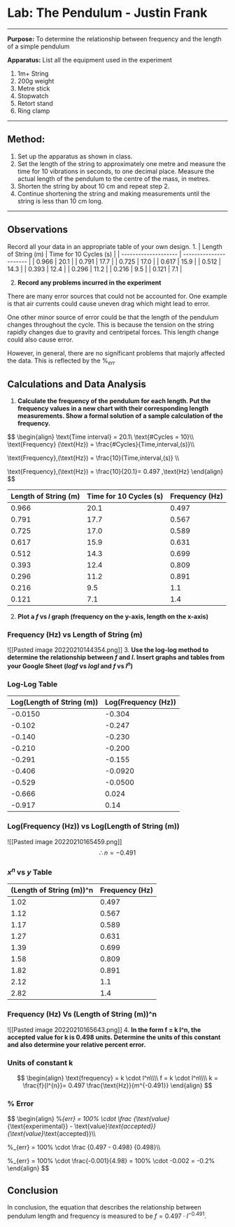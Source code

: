 # Lab: The Pendulum - Justin Frank
---
**Purpose:** To determine the relationship between frequency and the length of a simple pendulum

**Apparatus:** List all the equipment used in the experiment
1. 1m+ String
2. 200g weight
3. Metre stick
4. Stopwatch
5. Retort stand
6. Ring clamp
---
## Method:
1. Set up the apparatus as shown in class. 
2. Set the length of the string to approximately one metre and measure the time for 10 vibrations in seconds, to one decimal place. Measure the actual length of the pendulum to the centre of the mass, in metres.
3. Shorten the string by about 10 cm and repeat step 2.
4. Continue shortening the string and making measurements until the string is less than 10 cm long.
---
## Observations
Record all your data in an appropriate table of your own design.
1. 
| Length of String (m) | Time for 10 Cycles (s) |
| -------------------- | ---------------------- |
| 0.966                | 20.1                   |
| 0.791                | 17.7                   |
| 0.725                | 17.0                   |
| 0.617                | 15.9                   |
| 0.512                | 14.3                   |
| 0.393                | 12.4                   |
| 0.296                | 11.2                   |
| 0.216                | 9.5                    |
| 0.121                | 7.1                    |

2. **Record any problems incurred in the experiment**

There are many error sources that could not be accounted for. One example is that air currents could cause uneven drag which might lead to error.

One other minor source of error could be that the length of the pendulum changes throughout the cycle. This is because the tension on the string rapidly changes due to gravity and centripetal forces. This length change could also cause error.

However, in general, there are no significant problems that majorly affected the data. This is reflected by the $\%_{err}$

## Calculations and Data Analysis
1. **Calculate the frequency of the pendulum for each length. Put the frequency values in a new chart with their corresponding length measurements. Show a formal solution of a sample calculation of the frequency.**

$$
\begin{align}
\text{Time interval} = 20.1\\
\text{\#Cycles = 10}\\\\
\text{Frequency} (\text{Hz}) = \frac{\#Cycles}{Time\,interval\,(s)}\\\\

\text{Frequency}\,(\text{Hz}) = \frac{10}{Time\,interval\,(s)} \\\\

\text{Frequency}\,(\text{Hz}) = \frac{10}{20.1}= 0.497 \,\text{Hz}
\end{align}
$$

| Length of String (m) | Time for 10 Cycles (s) | Frequency (Hz) |
| -------------------- | ---------------------- | -------------- |
| 0.966                | 20.1                   | 0.497          |
| 0.791                | 17.7                   | 0.567          |
| 0.725                | 17.0                   | 0.589          |
| 0.617                | 15.9                   | 0.631          |
| 0.512                | 14.3                   | 0.699          |
| 0.393                | 12.4                   | 0.809          |
| 0.296                | 11.2                   | 0.891          |
| 0.216                | 9.5                    | 1.1            |
| 0.121                | 7.1                    | 1.4            |

2. **Plot a $f$ vs $l$ graph (frequency on the y-axis, length on the x-axis)**
### Frequency (Hz) vs Length of String (m)
![[Pasted image 20220210144354.png]]
3. **Use the log-log method to determine the relationship between $f$ and $l$.  Insert graphs and tables from your Google Sheet ($log f$ vs $log l$ and $f$ vs $l^n$)**
### Log-Log Table

| Log(Length of String (m)) | Log(Frequency (Hz)) |
| ------------------------- | ------------------- |
| -0.0150                   | -0.304              |
| -0.102                    | -0.247              |
| -0.140                    | -0.230              |
| -0.210                    | -0.200              |
| -0.291                    | -0.155              |
| -0.406                    | -0.0920             |
| -0.529                    | -0.0500             |
| -0.666                    | 0.024               |
| -0.917                    | 0.14                |

### Log(Frequency (Hz)) vs Log(Length of String (m))
![[Pasted image 20220210165459.png]]
$$\therefore n = -0.491$$
### $x^n$ vs $y$ Table

| (Length of String (m))^n | Frequency (Hz) |
| ------------------------ | -------------- |
| 1.02                     | 0.497          |
| 1.12                     | 0.567          |
| 1.17                     | 0.589          |
| 1.27                     | 0.631          |
| 1.39                     | 0.699          |
| 1.58                     | 0.809          |
| 1.82                     | 0.891          |
| 2.12                     | 1.1            |
| 2.82                     | 1.4            |

### Frequency (Hz) Vs (Length of String (m))^n
![[Pasted image 20220210165643.png]]
4. **In the form f = k l^n, the accepted value for k is 0.498 units. Determine the units of this constant and also determine your relative percent error.**
### Units of constant k
$$
\begin{align}
\text{frequency} = k \cdot l^n\\\\
f = k \cdot l^n\\\\
k = \frac{f}{l^{n}}= 0.497 \frac{\text{Hz}}{m^{-0.491}}
\end{align}
$$
### % Error
$$
\begin{align}
\%_{err} = 100\% \cdot
\frac
{\text{value}_{\text{experimental}} - \text{value}_\text{accepted}}
{\text{value}_\text{accepted}}\\\\

\%_{err} = 100\% \cdot
\frac
{0.497 - 0.498}
{0.498}\\\\

\%_{err} = 100\% \cdot \frac{-0.001}{4.98} = 100\% \cdot -0.002 = -0.2\%
\end{align}
$$
## Conclusion
In conclusion, the equation that describes the relationship between pendulum length and frequency is measured to be $f = 0.497 \cdot l^{-0.491}$.